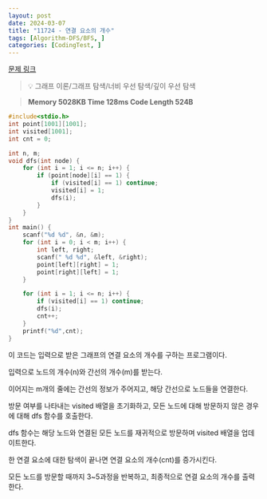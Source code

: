 ```yaml
---
layout: post
date: 2024-03-07
title: "11724 - 연결 요소의 개수"
tags: [Algorithm-DFS/BFS, ]
categories: [CodingTest, ]
---
```


[문제 링크](https://www.acmicpc.net/problem/11724)


> 💡 그래프 이론/그래프 탐색/너비 우선 탐색/깊이 우선 탐색


> **Memory   5028KB                                   Time   128ms                                Code Length   524B**


```c++
#include<stdio.h>
int point[1001][1001];
int visited[1001];
int cnt = 0;

int n, m;
void dfs(int node) {
	for (int i = 1; i <= n; i++) {
		if (point[node][i] == 1) {
			if (visited[i] == 1) continue;
			visited[i] = 1;
			dfs(i);
		}
	}
}
int main() {
	scanf("%d %d", &n, &m);
	for (int i = 0; i < m; i++) {
		int left, right;
		scanf(" %d %d", &left, &right);
		point[left][right] = 1;
		point[right][left] = 1;
	}

	for (int i = 1; i <= n; i++) {
		if (visited[i] == 1) continue;
		dfs(i);
		cnt++;
	}
	printf("%d",cnt);
}
```


이 코드는 입력으로 받은 그래프의 연결 요소의 개수를 구하는 프로그램이다.

입력으로 노드의 개수(n)와 간선의 개수(m)를 받는다.

이어지는 m개의 줄에는 간선의 정보가 주어지고, 해당 간선으로 노드들을 연결한다.

방문 여부를 나타내는 visited 배열을 초기화하고, 모든 노드에 대해 방문하지 않은 경우에 대해 dfs 함수를 호출한다.

dfs 함수는 해당 노드와 연결된 모든 노드를 재귀적으로 방문하며 visited 배열을 업데이트한다.

한 연결 요소에 대한 탐색이 끝나면 연결 요소의 개수(cnt)를 증가시킨다.

모든 노드를 방문할 때까지 3~5과정을 반복하고, 최종적으로 연결 요소의 개수를 출력한다.

